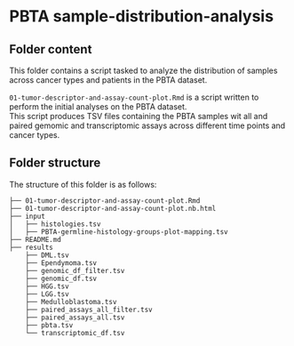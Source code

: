 # PBTA sample-distribution-analysis

## Folder content

This folder contains a script tasked to analyze the distribution of samples across cancer types and patients in the PBTA dataset.

`01-tumor-descriptor-and-assay-count-plot.Rmd` is a script written to perform the initial analyses on the PBTA dataset.  
This script produces TSV files containing the PBTA samples wit all and paired gemomic and transcriptomic assays across different time points and cancer types.   


## Folder structure 

The structure of this folder is as follows:

```
├── 01-tumor-descriptor-and-assay-count-plot.Rmd
├── 01-tumor-descriptor-and-assay-count-plot.nb.html
├── input
│   ├── histologies.tsv
│   ├── PBTA-germline-histology-groups-plot-mapping.tsv
├── README.md
├── results
    ├── DML.tsv
    ├── Ependymoma.tsv
    ├── genomic_df_filter.tsv
    ├── genomic_df.tsv
    ├── HGG.tsv
    ├── LGG.tsv
    ├── Medulloblastoma.tsv
    ├── paired_assays_all_filter.tsv
    ├── paired_assays_all.tsv
    ├── pbta.tsv
    └── transcriptomic_df.tsv
```
